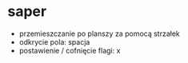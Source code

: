 # saper

- przemieszczanie po planszy za pomocą strzałek
- odkrycie pola: spacja
- postawienie / cofnięcie flagi: x
